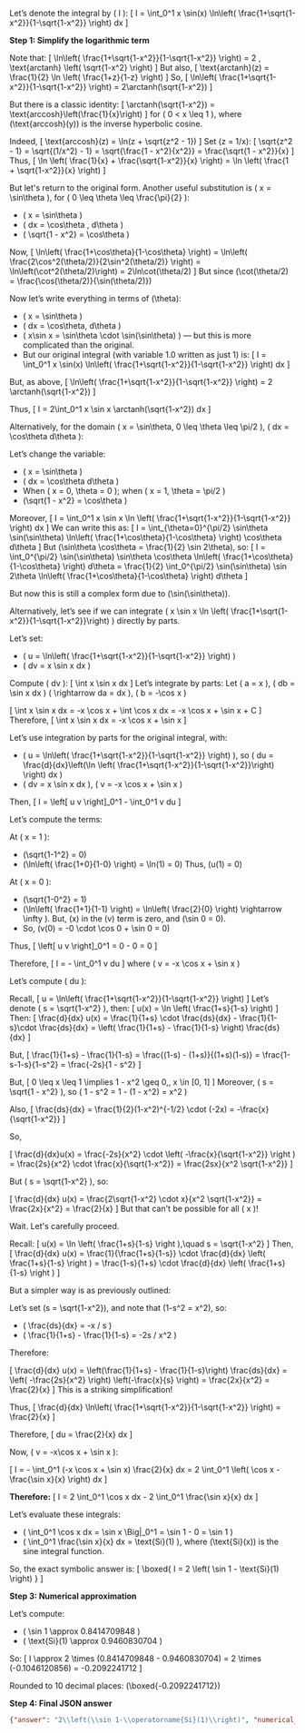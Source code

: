 Let’s denote the integral by \( I \):
\[
I = \int_0^1 x \sin(x) \ln\left( \frac{1+\sqrt{1-x^2}}{1-\sqrt{1-x^2}} \right) dx
\]

**Step 1: Simplify the logarithmic term**

Note that:
\[
\ln\left( \frac{1+\sqrt{1-x^2}}{1-\sqrt{1-x^2}} \right) = 2 \, \text{arctanh} \left( \sqrt{1-x^2} \right)
\]
But also,
\[
\text{arctanh}(z) = \frac{1}{2} \ln \left( \frac{1+z}{1-z} \right)
\]
So,
\[
\ln\left( \frac{1+\sqrt{1-x^2}}{1-\sqrt{1-x^2}} \right) = 2\arctanh(\sqrt{1-x^2})
\]

But there is a classic identity:
\[
\arctanh(\sqrt{1-x^2}) = \text{arccosh}\left(\frac{1}{x}\right)
\]
for \( 0 < x \leq 1 \), where \(\text{arccosh}(y)\) is the inverse hyperbolic cosine.

Indeed,
\[
\text{arccosh}(z) = \ln(z + \sqrt{z^2 - 1})
\]
Set \(z = 1/x\):
\[
\sqrt{z^2 - 1} = \sqrt{(1/x^2) - 1} = \sqrt{\frac{1 - x^2}{x^2}} = \frac{\sqrt{1 - x^2}}{x}
\]
Thus,
\[
\ln \left( \frac{1}{x} + \frac{\sqrt{1-x^2}}{x} \right) = \ln \left( \frac{1 + \sqrt{1-x^2}}{x} \right)
\]

But let's return to the original form. Another useful substitution is \( x = \sin\theta \), for \( 0 \leq \theta \leq \frac{\pi}{2} \):

- \( x = \sin\theta \)
- \( dx = \cos\theta \, d\theta \)
- \( \sqrt{1 - x^2} = \cos\theta \)

Now,
\[
\ln\left( \frac{1+\cos\theta}{1-\cos\theta} \right) = \ln\left( \frac{2\cos^2(\theta/2)}{2\sin^2(\theta/2)} \right) = \ln\left(\cot^2(\theta/2)\right) = 2\ln\cot(\theta/2)
\]
But since \(\cot(\theta/2) = \frac{\cos(\theta/2)}{\sin(\theta/2)}\)

Now let’s write everything in terms of \(\theta\):

- \( x = \sin\theta \)
- \( dx = \cos\theta\, d\theta \)
- \( x\sin x = \sin\theta \cdot \sin(\sin\theta) \) — but this is more complicated than the original.
- But our original integral (with variable 1.0 written as just 1) is:
\[
I = \int_0^1 x \sin(x) \ln\left( \frac{1+\sqrt{1-x^2}}{1-\sqrt{1-x^2}} \right) dx
\]

But, as above,
\[
\ln\left( \frac{1+\sqrt{1-x^2}}{1-\sqrt{1-x^2}} \right) = 2 \arctanh(\sqrt{1-x^2})
\]

Thus,
\[
I = 2\int_0^1 x \sin x \arctanh(\sqrt{1-x^2}) dx
\]

Alternatively, for the domain \( x = \sin\theta, 0 \leq \theta \leq \pi/2 \), \( dx = \cos\theta d\theta \):

Let’s change the variable:

- \( x = \sin\theta \)
- \( dx = \cos\theta d\theta \)
- When \( x = 0, \theta = 0 \); when \( x = 1, \theta = \pi/2 \)
- \(\sqrt{1 - x^2} = \cos\theta \)

Moreover,
\[
I = \int_0^1 x \sin x \ln \left( \frac{1+\sqrt{1-x^2}}{1-\sqrt{1-x^2}} \right) dx
\]
We can write this as:
\[
I = \int_{\theta=0}^{\pi/2} \sin\theta \sin(\sin\theta) \ln\left( \frac{1+\cos\theta}{1-\cos\theta} \right) \cos\theta d\theta
\]
But \(\sin\theta \cos\theta = \frac{1}{2} \sin 2\theta\), so:
\[
I = \int_0^{\pi/2} \sin(\sin\theta) \sin\theta \cos\theta \ln\left( \frac{1+\cos\theta}{1-\cos\theta} \right) d\theta
= \frac{1}{2} \int_0^{\pi/2} \sin(\sin\theta) \sin 2\theta \ln\left( \frac{1+\cos\theta}{1-\cos\theta} \right) d\theta
\]

But now this is still a complex form due to \(\sin(\sin\theta)\).

Alternatively, let’s see if we can integrate \( x \sin x \ln \left( \frac{1+\sqrt{1-x^2}}{1-\sqrt{1-x^2}}\right) \) directly by parts.

Let’s set:
- \( u = \ln\left( \frac{1+\sqrt{1-x^2}}{1-\sqrt{1-x^2}} \right) \)
- \( dv = x \sin x dx \)

Compute \( dv \):
\[
\int x \sin x dx
\]
Let’s integrate by parts:
Let \( a = x \), \( db = \sin x dx \) \( \rightarrow da = dx \), \( b = -\cos x \)

\[
\int x \sin x dx = -x \cos x + \int \cos x dx = -x \cos x + \sin x + C
\]
Therefore,
\[
\int x \sin x dx = -x \cos x + \sin x
\]

Let’s use integration by parts for the original integral, with:
- \( u = \ln\left( \frac{1+\sqrt{1-x^2}}{1-\sqrt{1-x^2}} \right) \), so \( du = \frac{d}{dx}\left(\ln \left( \frac{1+\sqrt{1-x^2}}{1-\sqrt{1-x^2}}\right) \right) dx \)
- \( dv = x \sin x dx \), \( v = -x \cos x + \sin x \)

Then,
\[
I = \left[ u v \right]_0^1 - \int_0^1 v du
\]

Let’s compute the terms:

At \( x = 1 \):
- \(\sqrt{1-1^2} = 0\)
- \(\ln\left( \frac{1+0}{1-0} \right) = \ln(1) = 0\)
Thus, \(u(1) = 0\)

At \( x = 0 \):
- \(\sqrt{1-0^2} = 1\)
- \(\ln\left( \frac{1+1}{1-1} \right) = \ln\left( \frac{2}{0} \right) \rightarrow \infty \). But, \(x\) in the \(v\) term is zero, and \(\sin 0 = 0\).
- So, \(v(0) = -0 \cdot \cos 0 + \sin 0 = 0\)

Thus,
\[
\left[ u v \right]_0^1 = 0 - 0 = 0
\]

Therefore,
\[
I = - \int_0^1 v du
\]
where \( v = -x \cos x + \sin x \)

Let’s compute \( du \):

Recall,
\[
u = \ln\left( \frac{1+\sqrt{1-x^2}}{1-\sqrt{1-x^2}} \right)
\]
Let’s denote \( s = \sqrt{1-x^2} \), then:
\[
u(x) = \ln \left( \frac{1+s}{1-s} \right)
\]
Then:
\[
\frac{d}{dx} u(x) = \frac{1}{1+s} \cdot \frac{ds}{dx} - \frac{1}{1-s}\cdot \frac{ds}{dx}
= \left( \frac{1}{1+s} - \frac{1}{1-s} \right) \frac{ds}{dx}
\]

But,
\[
\frac{1}{1+s} - \frac{1}{1-s} = \frac{(1-s) - (1+s)}{(1+s)(1-s)} = \frac{1-s-1-s}{1-s^2} = \frac{-2s}{1 - s^2}
\]

But,
\[
0 \leq x \leq 1 \implies 1 - x^2 \geq 0,\, x \in [0, 1]
\]
Moreover, \( s = \sqrt{1 - x^2} \), so \( 1 - s^2 = 1 - (1 - x^2) = x^2 \)

Also,
\[
\frac{ds}{dx} = \frac{1}{2}(1-x^2)^{-1/2} \cdot (-2x) = -\frac{x}{\sqrt{1-x^2}}
\]

So,

\[
\frac{d}{dx}u(x) = \frac{-2s}{x^2} \cdot \left( -\frac{x}{\sqrt{1-x^2}} \right ) = \frac{2s}{x^2} \cdot \frac{x}{\sqrt{1-x^2}} = \frac{2sx}{x^2 \sqrt{1-x^2}}
\]

But \( s = \sqrt{1-x^2} \), so:

\[
\frac{d}{dx} u(x) = \frac{2\sqrt{1-x^2} \cdot x}{x^2 \sqrt{1-x^2}} = \frac{2x}{x^2} = \frac{2}{x}
\]
But that can't be possible for all \( x \)!

Wait. Let's carefully proceed.

Recall:
\[
u(x) = \ln \left( \frac{1+s}{1-s} \right ),\quad s = \sqrt{1-x^2}
\]
Then,
\[
\frac{d}{dx} u(x) = \frac{1}{\frac{1+s}{1-s}} \cdot \frac{d}{dx} \left( \frac{1+s}{1-s} \right )
= \frac{1-s}{1+s} \cdot \frac{d}{dx} \left( \frac{1+s}{1-s} \right )
\]

But a simpler way is as previously outlined:

Let’s set \(s = \sqrt{1-x^2}\), and note that \(1-s^2 = x^2\), so:

- \( \frac{ds}{dx} = -x / s \)
- \( \frac{1}{1+s} - \frac{1}{1-s} = -2s / x^2 \)

Therefore:

\[
\frac{d}{dx} u(x) = \left(\frac{1}{1+s} - \frac{1}{1-s}\right) \frac{ds}{dx} = \left( -\frac{2s}{x^2} \right) \left(-\frac{x}{s} \right) = \frac{2x}{x^2} = \frac{2}{x}
\]
This is a striking simplification!

Thus,
\[
\frac{d}{dx} \ln\left( \frac{1+\sqrt{1-x^2}}{1-\sqrt{1-x^2}} \right) = \frac{2}{x}
\]

Therefore,
\[
du = \frac{2}{x} dx
\]

Now, \( v = -x\cos x + \sin x \):

\[
I = - \int_0^1 (-x \cos x + \sin x) \frac{2}{x} dx = 2 \int_0^1 \left( \cos x - \frac{\sin x}{x} \right) dx
\]

**Therefore:**
\[
I = 2 \int_0^1 \cos x dx - 2 \int_0^1 \frac{\sin x}{x} dx
\]

Let’s evaluate these integrals:

- \( \int_0^1 \cos x dx = \sin x \Big|_0^1 = \sin 1 - 0 = \sin 1 \)
- \( \int_0^1 \frac{\sin x}{x} dx = \text{Si}(1) \), where \(\text{Si}(x)\) is the sine integral function.

So, the exact symbolic answer is:
\[
\boxed{
I = 2 \left( \sin 1 - \text{Si}(1) \right)
}
\]

**Step 3: Numerical approximation**

Let’s compute:

- \( \sin 1 \approx 0.8414709848 \)
- \( \text{Si}(1) \approx 0.9460830704 \)

So:
\[
I \approx 2 \times (0.8414709848 - 0.9460830704) = 2 \times (-0.1046120856) = -0.2092241712
\]

Rounded to 10 decimal places: \(\boxed{-0.2092241712}\)

**Step 4: Final JSON answer**

```json
{"answer": "2\\left(\\sin 1-\\operatorname{Si}(1)\\right)", "numerical_answer": "-0.2092241712"}
```
